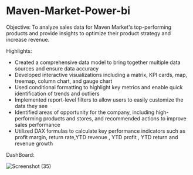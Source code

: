 # Maven-Market-Power-bi

Objective:  To analyze sales data for Maven Market's top-performing products and provide insights to optimize their product strategy and increase revenue.

Highlights:
- Created a comprehensive data model to bring together multiple data sources and ensure data accuracy
- Developed interactive visualizations including a matrix, KPI cards, map, treemap, column chart, and gauge chart
- Used conditional formatting to highlight key metrics and enable quick identification of trends and outliers
- Implemented report-level filters to allow users to easily customize the data they see
- Identified areas of opportunity for the company, including high-performing products and stores, and recommended actions to improve sales performance
- Utilized DAX formulas to calculate key performance indicators such as profit margin, return rate,YTD revenue , YTD profit , YTD return  and revenue growth
 


DashBoard:

![Screenshot (35)](https://github.com/herinlagil/Maven-Market-Power-bi/assets/127740424/f3c5c0a9-aa9c-410f-ac01-85eef99b4060)


